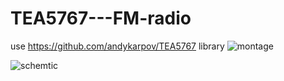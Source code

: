 # TEA5767---FM-radio
use https://github.com/andykarpov/TEA5767 library
![montage](https://2.bp.blogspot.com/-GsKs891wQyk/V3UDm7w1ScI/AAAAAAAAQCQ/F7NqXwH3Bb4aC8LRJO2ujjZtn2zYwDSbwCLcB/s1600/P6300055.JPG)

![schemtic](https://1.bp.blogspot.com/-Ped3SEVCqzo/V3ULNrJRXOI/AAAAAAAAQCo/edIbKHkcOUY-TI5QSLbDCtOuP4OxYmzmwCLcB/s1600/FMradio_LCD1602_i2c_ArduinoUnoR3_Leonardo.png)
